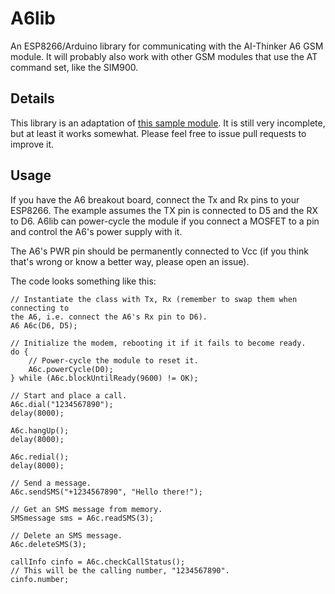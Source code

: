 # A6lib

An ESP8266/Arduino library for communicating with the AI-Thinker A6 GSM module.
It will probably also work with other GSM modules that use the AT command set,
like the SIM900.

## Details

This library is an adaptation of
[this sample module](https://github.com/SensorsIot/A6-GSM-Module). It is still
very incomplete, but at least it works somewhat. Please feel free to issue pull
requests to improve it.

## Usage

If you have the A6 breakout board, connect the Tx and Rx pins to your ESP8266.
The example assumes the TX pin is connected to D5 and the RX to D6. A6lib can
power-cycle the module if you connect a MOSFET to a pin and control the A6's
power supply with it.

The A6's PWR pin should be permanently connected to Vcc (if you think that's
wrong or know a better way, please open an issue).

The code looks something like this:

~~~
// Instantiate the class with Tx, Rx (remember to swap them when connecting to
the A6, i.e. connect the A6's Rx pin to D6).
A6 A6c(D6, D5);

// Initialize the modem, rebooting it if it fails to become ready.
do {
    // Power-cycle the module to reset it.
    A6c.powerCycle(D0);
} while (A6c.blockUntilReady(9600) != OK);

// Start and place a call.
A6c.dial("1234567890");
delay(8000);

A6c.hangUp();
delay(8000);

A6c.redial();
delay(8000);

// Send a message.
A6c.sendSMS("+1234567890", "Hello there!");

// Get an SMS message from memory.
SMSmessage sms = A6c.readSMS(3);

// Delete an SMS message.
A6c.deleteSMS(3);

callInfo cinfo = A6c.checkCallStatus();
// This will be the calling number, "1234567890".
cinfo.number;
~~~
